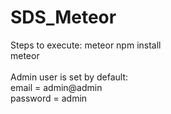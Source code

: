 # SDS_Meteor

Steps to execute: 
meteor npm install
<br/>
meteor
<br/>
<br/>
Admin user is set by default:
<br/>
email = admin@admin
<br/>
password = admin
